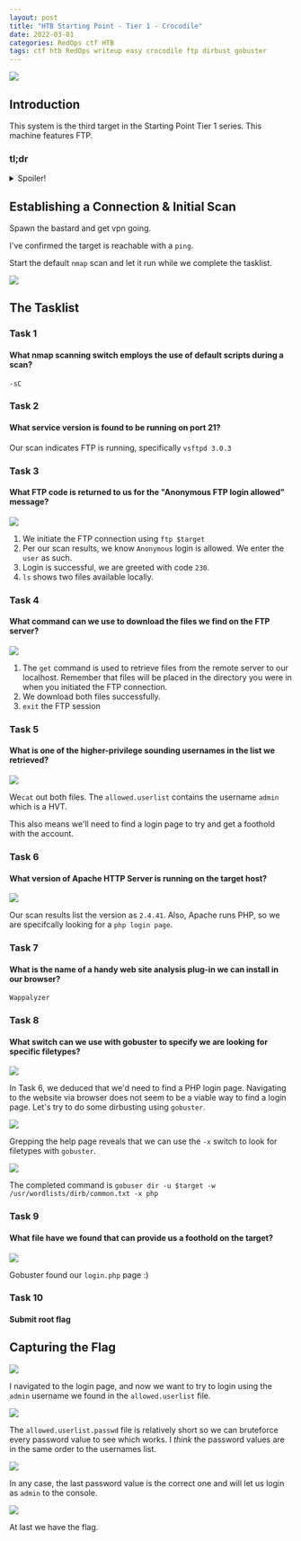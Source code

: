 ```yaml
---
layout: post
title: "HTB Starting Point - Tier 1 - Crocodile"
date: 2022-03-01
categories: RedOps ctf HTB
tags: ctf htb RedOps writeup easy crocodile ftp dirbust gobuster
---
```

<img src='/assets/img/ctf/htb/sp/tier1/crocodile/crocodile.PNG'/>

## Introduction

This system is the third target in the Starting Point Tier 1 series. This machine features FTP.

### tl;dr                                      
<details>                                                                                      
  <summary>Spoiler!</summary>                                                                  
                                                                                               
   1. $target is running `FTP`. Connect and login as `anonymous` (no pass)<br/>
   2. `GET` the file `allowed.userlist`. This contains the password for `admin`<br/>          
   3. `dirbust` the $target to find the login.php page.<br/>
   4. Enter admin/password for the flag<br/>
   5. <figure><img src='/assets/img/ctf/htb/sp/tier1/crocodile/crocodile.jpg'/> <figcaption></figcaption></figure>                                     
</details>      

## Establishing a Connection & Initial Scan

Spawn the bastard and get vpn going.

I've confirmed the target is reachable with a `ping`.

Start the default `nmap` scan and let it run while we complete the tasklist.

<img src='/assets/img/ctf/htb/sp/tier1/crocodile/1nmap.png'>

## The Tasklist

### Task 1
#### What nmap scanning switch employs the use of default scripts during a scan?

`-sC`
 
### Task 2
#### What service version is found to be running on port 21?

Our scan indicates FTP is running, specifically `vsftpd 3.0.3`

### Task 3
#### What FTP code is returned to us for the "Anonymous FTP login allowed" message? 

<img src='/assets/img/ctf/htb/sp/tier1/crocodile/2ftpcon.png'/>

1. We initiate the FTP connection using `ftp $target`
2. Per our scan results, we know `Anonymous` login is allowed. We enter the `user` as such.
3. Login is successful, we are greeted with code `230`.
4. `ls` shows two files available locally. 

### Task 4 
#### What command can we use to download the files we find on the FTP server?

<img src='/assets/img/ctf/htb/sp/tier1/crocodile/3ftpget.png'/>

1. The `get` command is used to retrieve files from the remote server to our localhost. Remember that files will be placed in the directory you were in when you initiated the FTP connection.
2. We download both files successfully.
3. `exit` the FTP session
 
### Task 5
#### What is one of the higher-privilege sounding usernames in the list we retrieved?

<img src='/assets/img/ctf/htb/sp/tier1/crocodile/4cat.png'/>

We`cat` out both files. The `allowed.userlist` contains the username `admin` which is a HVT.

This also means we'll need to find a login page to try and get a foothold with the account.

### Task 6
#### What version of Apache HTTP Server is running on the target host?

<img src='/assets/img/ctf/htb/sp/tier1/crocodile/5apache.png'/>

Our scan results list the version as `2.4.41`. Also, Apache runs PHP, so we are specifcally looking for a `php login page`.

### Task 7
#### What is the name of a handy web site analysis plug-in we can install in our browser?

`Wappalyzer`

### Task 8
#### What switch can we use with gobuster to specify we are looking for specific filetypes?

<img src='/assets/img/ctf/htb/sp/tier1/crocodile/6web.png'/>

In Task 6, we deduced that we'd need to find a PHP login page. Navigating to the website via browser does not seem to be a viable way to find a login page. Let's try to do some dirbusting using `gobuster`.

<img src='/assets/img/ctf/htb/sp/tier1/crocodile/7gobusterx.png'/>

Grepping the help page reveals that we can use the `-x` switch to look for filetypes with `gobuster`. 

<img src='/assets/img/ctf/htb/sp/tier1/crocodile/8gobuster.png'/>

The completed command is `gobuser dir -u $target -w /usr/wordlists/dirb/common.txt -x php`

### Task 9
#### What file have we found that can provide us a foothold on the target?

<img src='/assets/img/ctf/htb/sp/tier1/crocodile/9gobusterresults.png'/>

Gobuster found our `login.php` page :)

### Task 10
####  Submit root flag

## Capturing the Flag

<img src='/assets/img/ctf/htb/sp/tier1/crocodile/10login.png'/>

I navigated to the login page, and now we want to try to login using the `admin` username we found in the `allowed.userlist` file.

<img src='/assets/img/ctf/htb/sp/tier1/crocodile/10login2.png'/>

The `allowed.userlist.passwd` file is relatively short so we can bruteforce every password value to see which works. I *think* the password values are in the same order to the usernames list. 

<img src='/assets/img/ctf/htb/sp/tier1/crocodile/10pass.png'/>

In any case, the last password value is the correct one and will let us login as `admin` to the console.

<img src='/assets/img/ctf/htb/sp/tier1/crocodile/11flag.png'/>

At last we have the flag.


